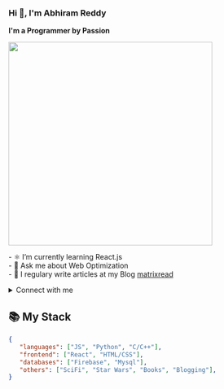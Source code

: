 ### Hi 👋, I'm Abhiram Reddy 
**I'm a Programmer by Passion**

<img src="https://i.imgur.com/uW8h3bc.gif" width="400"><br>
<samp>
<p>
- ⚛ I’m currently learning React.js<br>
- 💬 Ask me about Web Optimization<br>
- 📝 I regulary write articles at my Blog <a href="https://matrixread.com/">matrixread</a>
</p>
</samp>

<details>
  <summary>Connect with me</summary>
<h3 align="left"></h3>
<a href="https://codepen.io/abhiramready" target="blank"><img align="center" src="https://cdn.jsdelivr.net/npm/simple-icons@3.0.1/icons/codepen.svg" alt="abhiram_reddy" height="30" width="40" /></a>
<a href="https://twitter.com/abhiramready" target="blank"><img align="center" src="https://cdn.jsdelivr.net/npm/simple-icons@3.0.1/icons/twitter.svg" alt="idealdeveloper_" height="30" width="40" /></a>
<a href="https://linkedin.com/in/abhiramready" target="blank"><img align="center" src="https://cdn.jsdelivr.net/npm/simple-icons@3.0.1/icons/linkedin.svg" alt="abhiramreddyduggempudi" height="30" width="40" /></a>
<a href="https://instagram.com/matrixreaders" target="blank"><img align="center" src="https://cdn.jsdelivr.net/npm/simple-icons@3.0.1/icons/instagram.svg" alt="matrixreaders" height="30" width="40" /></a>
</p>
</details>

## 📚 My Stack

```json
{
   "languages": ["JS", "Python", "C/C++"],
   "frontend": ["React", "HTML/CSS"],
   "databases": ["Firebase", "Mysql"],
   "others": ["SciFi", "Star Wars", "Books", "Blogging"],
}
```
